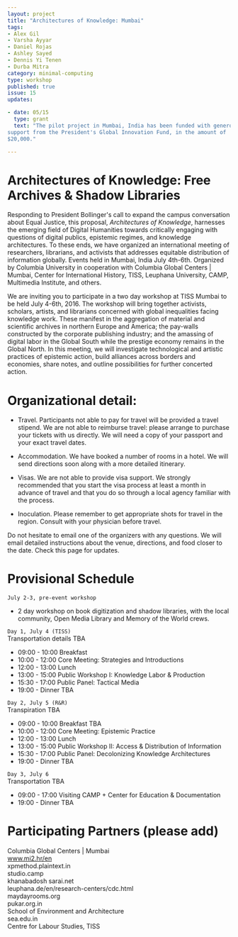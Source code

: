 ```yaml
---
layout: project
title: "Architectures of Knowledge: Mumbai"
tags:
- Alex Gil
- Varsha Ayyar
- Daniel Rojas
- Ashley Sayed
- Dennis Yi Tenen
- Durba Mitra
category: minimal-computing
type: workshop
published: true
issue: 15
updates:

- date: 05/15
  type: grant
  text: "The pilot project in Mumbai, India has been funded with generous
support from the President's Global Innovation Fund, in the amount of
$20,000."

---
```


Architectures of Knowledge: Free Archives & Shadow Libraries
========================================================

Responding to President Bollinger's call to expand the campus conversation
about Equal Justice, this proposal, *Architectures of Knowledge*, harnesses the
emerging field of Digital Humanities towards critically engaging with
questions of digital publics, epistemic regimes, and knowledge architectures.
To these ends, we have organized an international meeting of researchers,
librarians, and activists that addresses equitable distribution of information
globally.  Events held in Mumbai, India July 4th-6th. Organized by Columbia
University in cooperation with Columbia Global Centers | Mumbai, Center for
International History, TISS, Leuphana University, CAMP, Multimedia Institute,
and others.

We are inviting you to participate in a two day workshop at TISS Mumbai to be
held July 4-6th, 2016. The workshop will bring together activists, scholars,
artists, and librarians concerned with global inequalities facing knowledge
work. These manifest in the aggregation of material and scientific archives in
northern Europe and America; the pay-walls constructed by the corporate
publishing industry; and the amassing of digital labor in the Global South
while the prestige economy remains in the Global North. In this meeting, we
will investigate technological and artistic practices of epistemic action,
build alliances across borders and economies, share notes, and outline
possibilities for further concerted action.

Organizational detail:
========================================================

- Travel. Participants not able to pay for travel will be provided a travel
  stipend. We are not able to reimburse travel: please arrange to purchase
your tickets with us directly. We will need a copy of your passport and your
exact travel dates.

- Accommodation. We have booked a number of rooms in a hotel. We will send
  directions soon along with a more detailed itinerary.

- Visas. We are not able to provide visa support. We strongly recommended that
  you start the visa process at least a month in advance of travel and that
you do so through a local agency familiar with the process.

- Inoculation. Please remember to get appropriate shots for travel in the
  region. Consult with your physician before travel.

Do not hesitate to email one of the organizers with any questions. We will
email detailed instructions about the venue, directions, and food closer to
the date. Check this page for updates.

Provisional Schedule
========================================================

`July 2-3, pre-event workshop`

- 2 day workshop on book digitization and shadow libraries, with the local
  community, Open Media Library and Memory of the World crews.

`Day 1, July 4 (TISS)`  
Transportation details TBA  

- 09:00 - 10:00  Breakfast
- 10:00 - 12:00  Core Meeting: Strategies and Introductions
- 12:00 - 13:00  Lunch
- 13:00 - 15:00  Public Workshop I: Knowledge Labor & Production
- 15:30 - 17:00  Public Panel: Tactical Media
- 19:00 -        Dinner TBA

`Day 2, July 5 (R&R)`  
Transpiration TBA  

- 09:00 - 10:00  Breakfast TBA
- 10:00 - 12:00  Core Meeting: Epistemic Practice
- 12:00 - 13:00  Lunch
- 13:00 - 15:00  Public Workshop II: Access & Distribution of Information
- 15:30 - 17:00  Public Panel: Decolonizing Knowledge Architectures
- 19:00 -        Dinner TBA

`Day 3, July 6`  
Transportation TBA

- 09:00 - 17:00  Visiting CAMP + Center for Education & Documentation
- 19:00 -        Dinner TBA

Participating Partners (please add)
========================================================

Columbia Global Centers | Mumbai  
www.mi2.hr/en  
xpmethod.plaintext.in  
studio.camp  
khanabadosh
sarai.net  
leuphana.de/en/research-centers/cdc.html  
maydayrooms.org  
pukar.org.in  
School of Environment and Architecture  
sea.edu.in  
Centre for Labour Studies, TISS  
